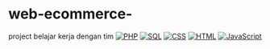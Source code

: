# web-ecommerce-
project belajar kerja dengan tim
<a href="https://github.com/search?q=user%3Aryugenxd+language%3Aphp"><img alt="PHP" src="https://img.shields.io/badge/PHP-777BB4.svg?logo=php&logoColor=white"></a>
<a href="https://github.com/search?q=user%3Aryugenxd+language%3Asql"><img alt="SQL" src="https://custom-icon-badges.herokuapp.com/badge/SQL-025E8C.svg?logo=database&logoColor=white"></a>
<a href="https://github.com/search?q=user%3Aryugenxd+language%3Acss"><img alt="CSS" src="https://img.shields.io/badge/CSS-1572B6.svg?logo=css3&logoColor=white"></a>
<a href="https://github.com/search?q=user%3Aryugenxd+language%3Ahtml"><img alt="HTML" src="https://img.shields.io/badge/HTML-E34F26.svg?logo=html5&logoColor=white"></a>
<a href="https://github.com/search?q=user%3Aryugenxd+language%3Ajavascript"><img alt="JavaScript" src="https://img.shields.io/badge/JavaScript-F7DF1E.svg?logo=javascript&logoColor=black"></a>
